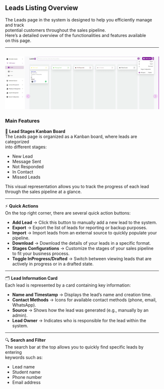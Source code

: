 ## Leads Listing Overview  

The Leads page in the system is designed to help you efficiently manage and track  
potential customers throughout the sales pipeline.  
Here’s a detailed overview of the functionalities and features available  
on this page.  

---

![first image](./Overview-leads.webp)
---

### Main Features  

📌 **Lead Stages Kanban Board**  
The Leads page is organized as a Kanban board, where leads are categorized  
into different stages:  

- New Lead  
- Message Sent  
- Not Responded  
- In Contact  
- Missed Leads  

This visual representation allows you to track the progress of each lead  
through the sales pipeline at a glance.  

---

⚡ **Quick Actions**  
On the top right corner, there are several quick action buttons:  

- **Add Lead** → Click this button to manually add a new lead to the system.  
- **Export** → Export the list of leads for reporting or backup purposes.  
- **Import** → Import leads from an external source to quickly populate your pipeline.  
- **Download** → Download the details of your leads in a specific format.  
- **Stages Configurations** → Customize the stages of your sales pipeline  
  to fit your business process.  
- **Toggle InProgress/Drafted** → Switch between viewing leads that are  
  actively in progress or in a drafted state.  

---

🗂️ **Lead Information Card**  
Each lead is represented by a card containing key information:  

- **Name and Timestamp** → Displays the lead’s name and creation time.  
- **Contact Methods** → Icons for available contact methods (phone, email, WhatsApp).  
- **Source** → Shows how the lead was generated (e.g., manually by an admin).  
- **Lead Owner** → Indicates who is responsible for the lead within the system.  

---

🔍 **Search and Filter**  
The search bar at the top allows you to quickly find specific leads by entering  
keywords such as:  

- Lead name  
- Student name  
- Phone number  
- Email address  




